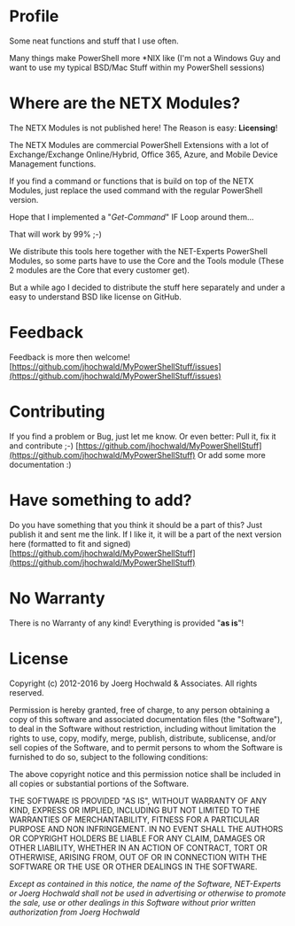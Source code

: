 # Profile #
Some neat functions and stuff that I use often.

Many things make PowerShell more *NIX like (I'm not a Windows Guy and want to use my typical BSD/Mac Stuff within my PowerShell sessions)

# Where are the NETX Modules? #
The NETX Modules is not published here!
The Reason is easy: **Licensing**!

The NETX Modules are commercial PowerShell Extensions with a lot of Exchange/Exchange Online/Hybrid, Office 365, Azure, and Mobile Device Management functions.

If you find a command or functions that is build on top of the NETX Modules, just replace the used command with the regular PowerShell version.

Hope that I implemented a "*Get-Command*" IF Loop around them...

That will work by 99% ;-)

We distribute this tools here together with the NET-Experts PowerShell Modules, so some parts have to use the Core and the Tools module (These 2 modules are the Core that every customer get).

But a while ago I decided to distribute the stuff here separately and under a easy to understand BSD like license on GitHub.

# Feedback
Feedback is more then welcome!
[https://github.com/jhochwald/MyPowerShellStuff/issues](https://github.com/jhochwald/MyPowerShellStuff/issues)

# Contributing
If you find a problem or Bug, just let me know.
Or even better: Pull it, fix it and contribute ;-)
[https://github.com/jhochwald/MyPowerShellStuff](https://github.com/jhochwald/MyPowerShellStuff)
Or add some more documentation :)

# Have something to add?
Do you have something that you think it should be a part of this? Just publish it and sent me the link.
If I like it, it will be a part of the next version here (formatted to fit and signed)
[https://github.com/jhochwald/MyPowerShellStuff](https://github.com/jhochwald/MyPowerShellStuff)

# No Warranty
There is no Warranty of any kind!
Everything is provided "**as is**"!

# License
Copyright (c) 2012-2016 by Joerg Hochwald & Associates. All rights reserved.

Permission is hereby granted, free of charge, to any person obtaining a copy of this software and associated documentation files (the "Software"), to deal in the Software without restriction, including without limitation the rights to use, copy, modify, merge, publish, distribute, sublicense,
and/or sell copies of the Software, and to permit persons to whom the Software is furnished to do so, subject to the following conditions:

The above copyright notice and this permission notice shall be included in all copies or substantial portions of the Software.

THE SOFTWARE IS PROVIDED "AS IS", WITHOUT WARRANTY OF ANY KIND, EXPRESS OR IMPLIED, INCLUDING BUT NOT LIMITED TO THE WARRANTIES OF MERCHANTABILITY, FITNESS FOR A PARTICULAR PURPOSE AND NON INFRINGEMENT. IN NO EVENT SHALL THE AUTHORS OR COPYRIGHT HOLDERS BE LIABLE FOR ANY CLAIM, DAMAGES OR OTHER LIABILITY, WHETHER IN AN ACTION OF CONTRACT, TORT OR OTHERWISE, ARISING FROM, OUT OF OR IN CONNECTION WITH THE SOFTWARE OR THE USE OR OTHER DEALINGS IN THE SOFTWARE.

*Except as contained in this notice, the name of the Software, NET-Experts or Joerg Hochwald shall not be used in advertising or otherwise to promote the sale, use or other dealings in this Software without prior written authorization from Joerg Hochwald*
